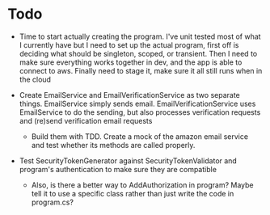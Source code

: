 # Todo

  - Time to start actually creating the program. I've unit tested most of what I currently have but I need to set up the actual program, first off is deciding what should be singleton, scoped, or transient. Then I need to make sure everything works together in dev, and the app is able to connect to aws. Finally need to stage it, make sure it all still runs when in the cloud

  - Create EmailService and EmailVerificationService as two separate things. EmailService simply sends email. EmailVerificationService uses EmailService to do the sending, but also processes verification requests and (re)send verification email requests
    - Build them with TDD. Create a mock of the amazon email service and test whether its methods are called properly.

  - Test SecurityTokenGenerator against SecurityTokenValidator and program's authentication to make sure they are compatible
    - Also, is there a better way to AddAuthorization in program? Maybe tell it to use a specific class rather than just write the code in program.cs?